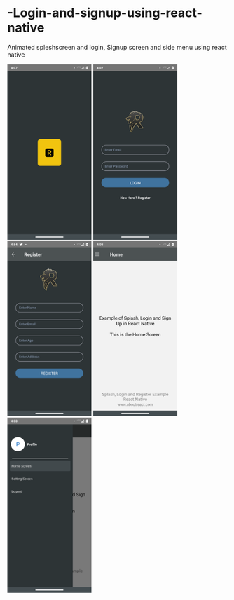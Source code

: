 
# -Login-and-signup-using-react-native
Animated spleshscreen and login, Signup screen and side menu using react native 

<img src="Image/Screenshots/Screenshot_20210409-160740.png" height="400" >  <img src="Image/Screenshots/Screenshot_20210409-160753.png" height="400" >  <img src="Image/Screenshots/Screenshot_20210409-165412.png" height="400" >  <img src="Image/Screenshots/Screenshot_20210409-160808.png" height="400" >  <img src="Image/Screenshots/Screenshot_20210409-160814.png" height="400" >

